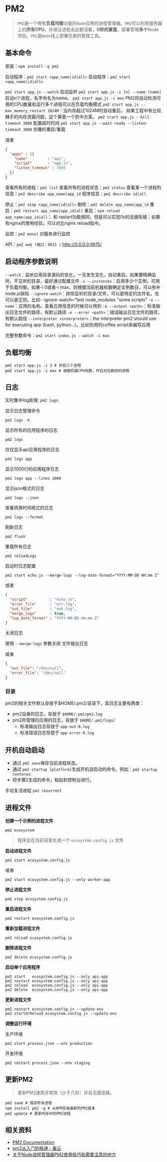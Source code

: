 # PM2

> `PM2`是一个带有**负载均衡**功能的`Node`应用的进程管理器。`PM2`可以利用服务器上的**所有CPU**，并保证进程永远都活着，**0秒的重载**，部署管理**多个**Node项目。`PM2`是`Node`线上部署完美的管理工具。

## 基本命令

安装：`npm install -g pm2`

启动程序：`pm2 start <app_name|id|all>`
启动程序：`pm2 start <app_name|id|all>`

`pm2 start app.js --watch` 启动监听
`pm2 start app.js -i [n] --name [name]` 启动n个进程，名字命名为name。
`pm2 start app.js -i max` PM2将自动检测可用的CPU数量和运行多个进程可以在负载均衡模式
`pm2 start app.js --max_memory_restart 1024M`：当内存超过1024M时自动重启。 如果工程中有比较棘手的内存泄露问题，这个算是一个折中方案。
`pm2 start app.js --kill-timeout 3000` 配置超时时间
`pm2 start app.js --wait-ready --listen-timeout 3000` 优雅的重启/重载

或者

```json
{
  "apps" : [{
    "name"         : "api",
    "script"       : "app.js",
    "listen_timeout" : 3000
  }]
}
```


查看所有的进程：`pm2 list`
查看所有的进程状态：`pm2 status`
查看某一个进程的信息：`pm2 describe app_name|app_id`
程序信息：`pm2 describe id|all`

停止：`pm2 stop <app_name|id|all>`
删除：`pm2 delete app_name|app_id`
重启：`pm2 restart app_name|app_id|all`
重启：`npm reload app_name|app_id|all`： 和 rastart功能相同，但是可以实现0s的无缝衔接；如果有nginx的使用经验，可以对比nginx reload指令。

监控：`pm2 monit` 对服务进行监控

API：`pm2 web (端口：9615 )` http://0.0.0.0:9615/

## 启动程序参数说明

`--watch`：监听应用目录源码的变化，一旦发生变化，自动重启。如果要精确监听、不见听的目录，最好通过配置文件
`-i --instances`：启用多少个实例，可用于负载均衡。如果-i 0或者-i max，则根据当前机器核数确定实例数目，可以弥补node.js缺陷
`--ignore-watch`：排除监听的目录/文件，可以是特定的文件名，也可以是正则。比如--ignore-watch="test node_modules "some scripts"
`-n --name`：应用的名称。查看应用信息的时候可以用到
`-o --output <path>`：标准输出日志文件的路径，有默认路径
`-e --error <path>`：错误输出日志文件的路径，有默认路径
`--interpreter <interpreter>`：the interpreter pm2 should use for executing app (bash, python...)。比如你用的coffee script来编写应用

完整参数命令：`pm2 start index.js --watch -i max`

## 负载均衡

```shell
pm2 start app.js -i 3 # 开启三个进程
pm2 start app.js -i max # 根据机器CPU核数，开启对应数目的进程
```

## 日志

实时集中log处理: `pm2 logs`

显示日志管理命令

`pm2 logs -h`

显示所有的应用程序的日志

`pm2 logs`

仅仅显示api应用程序的日志

`pm2 logs app`

显示1000行的应用程序日志

`pm2 logs app --lines 1000`

显示json格式的日志

`pm2 logs --json`

查看转换时间格式的日志

`pm2 logs --format`

刷新日志

`pm2 flush`

重载所有日志

`pm2 reloadLogs`

启动时日志配置

`pm2 start echo.js --merge-logs --log-date-format="YYYY-MM-DD HH:mm Z"`

或者

```json
{
  "script"          : "echo.js",
  "error_file"      : "err.log",
  "out_file"        : "out.log",
  "merge_logs"      : true,
  "log_date_format" : "YYYY-MM-DD HH:mm Z"
}
```

关闭日志

使用 `--merge-logs` 参数关闭 文件输出日志

或者

```json
{
  "out_file": "/dev/null",
  "error_file": "/dev/null"
}
```

### 目录

pm2的相关文件默认存放于$HOME/.pm2/目录下，其日志主要有两类：

- pm2自身的日志，存放于 `$HOME/.pm2/pm2.log`
- pm2所管理的应用的日志，存放于 `$HOME/.pm2/logs/`
    - 标准输出日志存放于 `app-out-0.log`
    - 标准错误日志存放于 `app-error-0.log`

## 开机自动启动

- 通过 `pm2 save`保存当前进程状态。
- 通过 `pm2 startup [platform]`生成开机自启动的命令。例如：`pm2 startup centeros`
- 将步骤2生成的命令，粘贴到控制台进行。

手动复活进程 `pm2 resurrect`

## 进程文件

**创建一个示例的进程文件**

`pm2 ecosystem`

> 程序会在当前目录生成一个 `ecosystem.config.js` 文件

**启动进程文件**

`pm2 start ecosystem.config.js`

或者

`pm2 start ecosystem.config.js --only worker-app`

**停止进程文件**

`pm2 stop ecosystem.config.js`

**重启进程文件**

`pm2 restart ecosystem.config.js`

**重新加载进程文件**

`pm2 reload ecosystem.config.js`

**删除进程文件**

`pm2 delete ecosystem.config.js`

**启动单个应用程序**

```
pm2 start   ecosystem.config.js --only api-app
pm2 restart ecosystem.config.js --only api-app
pm2 reload  ecosystem.config.js --only api-app
pm2 delete  ecosystem.config.js --only api-app
```

**更新进程文件**

```
pm2 restart ecosystem.config.js --update-env
pm2 startOrReload ecosystem.config.js --update-env
```

**调整运行环境**

生产环境

`pm2 start process.json --env production`

开发环境

`pm2 restart process.json --env staging`

## 更新PM2

> 更新PM2速度非常快（少于几秒）并且无缝连接。

```shell
pm2 save # 保存所有进程
npm install pm2 -g # 从NPM安装最新的PM2版本
pm2 update # 更新内存中的PM2进程
```

## 相关资料

- [PM2 Documentation](http://pm2.keymetrics.io/docs/usage/cluster-mode/)
- [pm2从入门到精通 - 看云](https://www.kancloud.cn/daiji/pm2/395273)
- [关于Node进程管理器PM2使用技巧和需要注意的地方](https://github.com/jawil/blog/issues/7)
